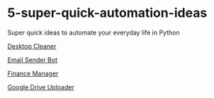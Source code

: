 # 5-super-quick-automation-ideas
Super quick ideas to automate your everyday life in Python

[Desktop Cleaner](https://github.com/Akash3121/5-super-quick-automation-ideas/blob/main/desktop_cleaner_bot.py)

[Email Sender Bot](https://github.com/Akash3121/5-super-quick-automation-ideas/blob/main/email_sender_bot.py)

[Finance Manager](https://github.com/Akash3121/5-super-quick-automation-ideas/blob/main/finance_manager.py)

[Google Drive  Uploader](https://github.com/Akash3121/5-super-quick-automation-ideas/blob/main/google_drive_uploader_bot.py)
